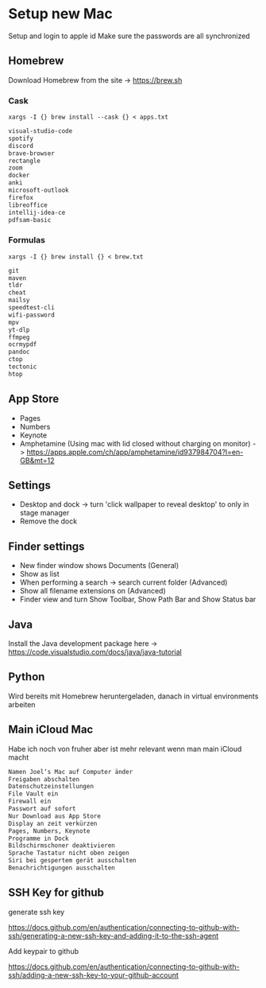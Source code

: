 # Setup new Mac

Setup and login to apple id
Make sure the passwords are all synchronized

## Homebrew

Download Homebrew from the site -> https://brew.sh

### Cask

```shell
xargs -I {} brew install --cask {} < apps.txt
```

```txt
visual-studio-code
spotify
discord
brave-browser
rectangle
zoom
docker
anki
microsoft-outlook
firefox
libreoffice
intellij-idea-ce
pdfsam-basic
```

### Formulas

```shell
xargs -I {} brew install {} < brew.txt
```

```txt
git
maven
tldr
cheat
mailsy
speedtest-cli
wifi-password
mpv
yt-dlp
ffmpeg
ocrmypdf
pandoc
ctop
tectonic
htop
```

## App Store

- Pages
- Numbers
- Keynote
- Amphetamine (Using mac with lid closed without charging on monitor) -> https://apps.apple.com/ch/app/amphetamine/id937984704?l=en-GB&mt=12

## Settings

- Desktop and dock -> turn 'click wallpaper to reveal desktop' to only in stage manager
- Remove the dock

## Finder settings

- New finder window shows Documents (General)
- Show as list
- When performing a search -> search current folder (Advanced)
- Show all filename extensions on (Advanced)
- Finder view and turn Show Toolbar, Show Path Bar and Show Status bar

## Java

Install the Java development package here -> https://code.visualstudio.com/docs/java/java-tutorial

## Python

Wird bereits mit Homebrew heruntergeladen, danach in virtual environments arbeiten

## Main iCloud Mac

Habe ich noch von fruher aber ist mehr relevant wenn man main iCloud macht

```txt
Namen Joel‘s Mac auf Computer änder
Freigaben abschalten
Datenschutzeinstellungen
File Vault ein
Firewall ein
Passwort auf sofort
Nur Download aus App Store
Display an zeit verkürzen
Pages, Numbers, Keynote
Programme in Dock
Bildschirmschoner deaktivieren
Sprache Tastatur nicht oben zeigen
Siri bei gespertem gerät ausschalten
Benachrichtigungen ausschalten
```

## SSH Key for github

generate ssh key

https://docs.github.com/en/authentication/connecting-to-github-with-ssh/generating-a-new-ssh-key-and-adding-it-to-the-ssh-agent

Add keypair to github

https://docs.github.com/en/authentication/connecting-to-github-with-ssh/adding-a-new-ssh-key-to-your-github-account
